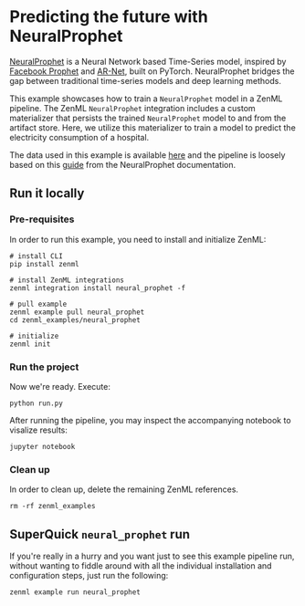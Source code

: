 # Predicting the future with NeuralProphet

[NeuralProphet](https://github.com/ourownstory/neural_prophet) is a Neural Network based Time-Series model, inspired by [Facebook Prophet](https://github.com/facebook/prophet) and [AR-Net](https://github.com/ourownstory/AR-Net), built on PyTorch. NeuralProphet bridges the gap between traditional time-series models and deep learning methods. 

This example showcases how to train a `NeuralProphet` model in a ZenML pipeline. The ZenML `NeuralProphet` integration includes a custom materializer that persists the trained `NeuralProphet` model to and from the artifact store. Here, we utilize this materializer to train a model to predict the electricity consumption of a hospital.

The data used in this example is available [here](https://colab.research.google.com/github/ourownstory/neural_prophet/blob/main/tutorials/application-example/energy_hospital_load.ipynb#scrollTo=0VKninwPyGl9) and the pipeline is loosely based on this [guide](https://neuralprophet.com/html/energy_hospital_load.html) from the NeuralProphet documentation.

## Run it locally

### Pre-requisites
In order to run this example, you need to install and initialize ZenML:

```shell
# install CLI
pip install zenml

# install ZenML integrations
zenml integration install neural_prophet -f

# pull example
zenml example pull neural_prophet
cd zenml_examples/neural_prophet

# initialize
zenml init
```

### Run the project
Now we're ready. Execute:

```shell
python run.py
```

After running the pipeline, you may inspect the accompanying notebook to visalize results:

```shell
jupyter notebook
```

### Clean up
In order to clean up, delete the remaining ZenML references.

```shell
rm -rf zenml_examples
```

## SuperQuick `neural_prophet` run

If you're really in a hurry and you want just to see this example pipeline run,
without wanting to fiddle around with all the individual installation and
configuration steps, just run the following:

```shell
zenml example run neural_prophet
```
